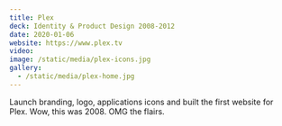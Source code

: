 ```yaml
---
title: Plex
deck: Identity & Product Design 2008-2012
date: 2020-01-06
website: https://www.plex.tv
video: 
image: /static/media/plex-icons.jpg
gallery:
  - /static/media/plex-home.jpg
---
```


Launch branding, logo, applications icons and built the first website for Plex. Wow, this was 2008. OMG the flairs. 
